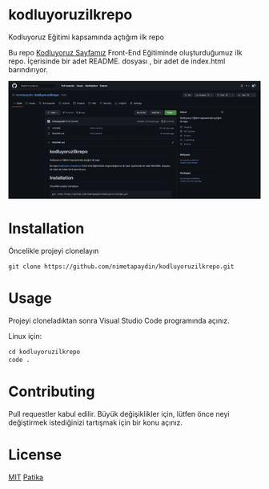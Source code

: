 # kodluyoruzilkrepo

Kodluyoruz Eğitimi kapsamında açtığım ilk repo

Bu repo [Kodluyoruz Sayfamız](https://www.kodluyoruz.org/) Front-End Eğitiminde oluşturduğumuz ilk repo. İçerisinde bir adet README. dosyası , bir adet de index.html barındırıyor. 

![figure](https://raw.githubusercontent.com/nimetapaydin/kodluyoruzilkrepo/main/figure/github.png)
        
# Installation

Öncelikle projeyi clonelayın

```
git clone https://github.com/nimetapaydin/kodluyoruzilkrepo.git
```

# Usage
Projeyi cloneladıktan sonra Visual Studio Code programında açınız.

Linux için:
```
cd kodluyoruzilkrepo
code .
```

# Contributing

Pull requestler kabul edilir. Büyük değişiklikler için, lütfen önce neyi değiştirmek istediğinizi tartışmak için bir konu açınız.

# License

[MIT](https://choosealicense.com/licenses/mit/)
[Patika](www.patika.dev)